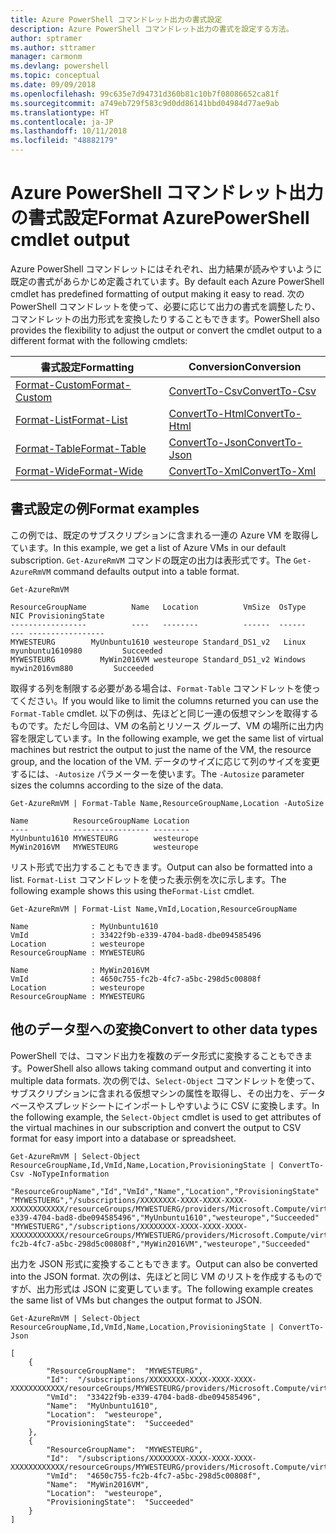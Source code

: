 ```yaml
---
title: Azure PowerShell コマンドレット出力の書式設定
description: Azure PowerShell コマンドレット出力の書式を設定する方法。
author: sptramer
ms.author: sttramer
manager: carmonm
ms.devlang: powershell
ms.topic: conceptual
ms.date: 09/09/2018
ms.openlocfilehash: 99c635e7d94731d360b81c10b7f08086652ca81f
ms.sourcegitcommit: a749eb729f583c9d0dd86141bbd04984d77ae9ab
ms.translationtype: HT
ms.contentlocale: ja-JP
ms.lasthandoff: 10/11/2018
ms.locfileid: "48882179"
---
```

# <a name="format-azurepowershell-cmdlet-output"></a><span data-ttu-id="f3b05-103">Azure PowerShell コマンドレット出力の書式設定</span><span class="sxs-lookup"><span data-stu-id="f3b05-103">Format AzurePowerShell cmdlet output</span></span>

<span data-ttu-id="f3b05-104">Azure PowerShell コマンドレットにはそれぞれ、出力結果が読みやすいように既定の書式があらかじめ定義されています。</span><span class="sxs-lookup"><span data-stu-id="f3b05-104">By default each Azure PowerShell cmdlet has predefined formatting of output making it easy to read.</span></span>  <span data-ttu-id="f3b05-105">次の PowerShell コマンドレットを使って、必要に応じて出力の書式を調整したり、コマンドレットの出力形式を変換したりすることもできます。</span><span class="sxs-lookup"><span data-stu-id="f3b05-105">PowerShell also provides the flexibility to adjust the output or convert the cmdlet output to a different format with the following cmdlets:</span></span>

| <span data-ttu-id="f3b05-106">書式設定</span><span class="sxs-lookup"><span data-stu-id="f3b05-106">Formatting</span></span>      | <span data-ttu-id="f3b05-107">Conversion</span><span class="sxs-lookup"><span data-stu-id="f3b05-107">Conversion</span></span>       |
|-----------------|------------------|
| [<span data-ttu-id="f3b05-108">Format-Custom</span><span class="sxs-lookup"><span data-stu-id="f3b05-108">Format-Custom</span></span>](/powershell/module/microsoft.powershell.utility/format-custom) | [<span data-ttu-id="f3b05-109">ConvertTo-Csv</span><span class="sxs-lookup"><span data-stu-id="f3b05-109">ConvertTo-Csv</span></span>](/powershell/module/microsoft.powershell.utility/convertto-csv)  |
| [<span data-ttu-id="f3b05-110">Format-List</span><span class="sxs-lookup"><span data-stu-id="f3b05-110">Format-List</span></span>](/powershell/module/microsoft.powershell.utility/format-list)   | [<span data-ttu-id="f3b05-111">ConvertTo-Html</span><span class="sxs-lookup"><span data-stu-id="f3b05-111">ConvertTo-Html</span></span>](/powershell/module/microsoft.powershell.utility/convertto-html) |
| [<span data-ttu-id="f3b05-112">Format-Table</span><span class="sxs-lookup"><span data-stu-id="f3b05-112">Format-Table</span></span>](/powershell/module/microsoft.powershell.utility/format-table)  | [<span data-ttu-id="f3b05-113">ConvertTo-Json</span><span class="sxs-lookup"><span data-stu-id="f3b05-113">ConvertTo-Json</span></span>](/powershell/module/microsoft.powershell.utility/convertto-json) |
| [<span data-ttu-id="f3b05-114">Format-Wide</span><span class="sxs-lookup"><span data-stu-id="f3b05-114">Format-Wide</span></span>](/powershell/module/microsoft.powershell.utility/format-wide)   | [<span data-ttu-id="f3b05-115">ConvertTo-Xml</span><span class="sxs-lookup"><span data-stu-id="f3b05-115">ConvertTo-Xml</span></span>](/powershell/module/microsoft.powershell.utility/convertto-xml)  |

## <a name="format-examples"></a><span data-ttu-id="f3b05-116">書式設定の例</span><span class="sxs-lookup"><span data-stu-id="f3b05-116">Format examples</span></span>

<span data-ttu-id="f3b05-117">この例では、既定のサブスクリプションに含まれる一連の Azure VM を取得しています。</span><span class="sxs-lookup"><span data-stu-id="f3b05-117">In this example, we get a list of Azure VMs in our default subscription.</span></span>  <span data-ttu-id="f3b05-118">`Get-AzureRmVM` コマンドの既定の出力は表形式です。</span><span class="sxs-lookup"><span data-stu-id="f3b05-118">The `Get-AzureRmVM` command defaults output into a table format.</span></span>

```azurepowershell-interactive
Get-AzureRmVM
```

```output
ResourceGroupName          Name   Location          VmSize  OsType              NIC ProvisioningState
-----------------          ----   --------          ------  ------              --- -----------------
MYWESTEURG        MyUnbuntu1610 westeurope Standard_DS1_v2   Linux myunbuntu1610980         Succeeded
MYWESTEURG          MyWin2016VM westeurope Standard_DS1_v2 Windows   mywin2016vm880         Succeeded
```

<span data-ttu-id="f3b05-119">取得する列を制限する必要がある場合は、`Format-Table` コマンドレットを使ってください。</span><span class="sxs-lookup"><span data-stu-id="f3b05-119">If you would like to limit the columns returned you can use the `Format-Table` cmdlet.</span></span> <span data-ttu-id="f3b05-120">以下の例は、先ほどと同じ一連の仮想マシンを取得するものです。ただし今回は、VM の名前とリソース グループ、VM の場所に出力内容を限定しています。</span><span class="sxs-lookup"><span data-stu-id="f3b05-120">In the following example, we get the same list of virtual machines but restrict the output to just the name of the VM, the resource group, and the location of the VM.</span></span>  <span data-ttu-id="f3b05-121">データのサイズに応じて列のサイズを変更するには、`-Autosize` パラメーターを使います。</span><span class="sxs-lookup"><span data-stu-id="f3b05-121">The `-Autosize` parameter sizes the columns according to the size of the data.</span></span>

```azurepowershell-interactive
Get-AzureRmVM | Format-Table Name,ResourceGroupName,Location -AutoSize
```

```output
Name          ResourceGroupName Location
----          ----------------- --------
MyUnbuntu1610 MYWESTEURG        westeurope
MyWin2016VM   MYWESTEURG        westeurope
```

<span data-ttu-id="f3b05-122">リスト形式で出力することもできます。</span><span class="sxs-lookup"><span data-stu-id="f3b05-122">Output can also be formatted into a list.</span></span> <span data-ttu-id="f3b05-123">`Format-List` コマンドレットを使った表示例を次に示します。</span><span class="sxs-lookup"><span data-stu-id="f3b05-123">The following example shows this using the`Format-List` cmdlet.</span></span>

```azurepowershell-interactive
Get-AzureRmVM | Format-List Name,VmId,Location,ResourceGroupName
```

```output
Name              : MyUnbuntu1610
VmId              : 33422f9b-e339-4704-bad8-dbe094585496
Location          : westeurope
ResourceGroupName : MYWESTEURG

Name              : MyWin2016VM
VmId              : 4650c755-fc2b-4fc7-a5bc-298d5c00808f
Location          : westeurope
ResourceGroupName : MYWESTEURG
```

## <a name="convert-to-other-data-types"></a><span data-ttu-id="f3b05-124">他のデータ型への変換</span><span class="sxs-lookup"><span data-stu-id="f3b05-124">Convert to other data types</span></span>

<span data-ttu-id="f3b05-125">PowerShell では、コマンド出力を複数のデータ形式に変換することもできます。</span><span class="sxs-lookup"><span data-stu-id="f3b05-125">PowerShell also allows taking command output and converting it into multiple data formats.</span></span> <span data-ttu-id="f3b05-126">次の例では、`Select-Object` コマンドレットを使って、サブスクリプションに含まれる仮想マシンの属性を取得し、その出力を、データベースやスプレッドシートにインポートしやすいように CSV に変換します。</span><span class="sxs-lookup"><span data-stu-id="f3b05-126">In the following example, the `Select-Object` cmdlet is used to get attributes of the virtual machines in our subscription and convert the output to CSV format for easy import into a database or spreadsheet.</span></span>

```azurepowershell-interactive
Get-AzureRmVM | Select-Object ResourceGroupName,Id,VmId,Name,Location,ProvisioningState | ConvertTo-Csv -NoTypeInformation
```

```output
"ResourceGroupName","Id","VmId","Name","Location","ProvisioningState"
"MYWESTUERG","/subscriptions/XXXXXXXX-XXXX-XXXX-XXXX-XXXXXXXXXXXX/resourceGroups/MYWESTUERG/providers/Microsoft.Compute/virtualMachines/MyUnbuntu1610","33422f9b-e339-4704-bad8-dbe094585496","MyUnbuntu1610","westeurope","Succeeded"
"MYWESTUERG","/subscriptions/XXXXXXXX-XXXX-XXXX-XXXX-XXXXXXXXXXXX/resourceGroups/MYWESTUERG/providers/Microsoft.Compute/virtualMachines/MyWin2016VM","4650c755-fc2b-4fc7-a5bc-298d5c00808f","MyWin2016VM","westeurope","Succeeded"
```

<span data-ttu-id="f3b05-127">出力を JSON 形式に変換することもできます。</span><span class="sxs-lookup"><span data-stu-id="f3b05-127">Output can also be converted into the JSON format.</span></span>  <span data-ttu-id="f3b05-128">次の例は、先ほどと同じ VM のリストを作成するものですが、出力形式は JSON に変更しています。</span><span class="sxs-lookup"><span data-stu-id="f3b05-128">The following example creates the same list of VMs but changes the output format to JSON.</span></span>

```azurepowershell-interactive
Get-AzureRmVM | Select-Object ResourceGroupName,Id,VmId,Name,Location,ProvisioningState | ConvertTo-Json
```

```output
[
    {
        "ResourceGroupName":  "MYWESTEURG",
        "Id":  "/subscriptions/XXXXXXXX-XXXX-XXXX-XXXX-XXXXXXXXXXXX/resourceGroups/MYWESTEURG/providers/Microsoft.Compute/virtualMachines/MyUnbuntu1610",
        "VmId":  "33422f9b-e339-4704-bad8-dbe094585496",
        "Name":  "MyUnbuntu1610",
        "Location":  "westeurope",
        "ProvisioningState":  "Succeeded"
    },
    {
        "ResourceGroupName":  "MYWESTEURG",
        "Id":  "/subscriptions/XXXXXXXX-XXXX-XXXX-XXXX-XXXXXXXXXXXX/resourceGroups/MYWESTEURG/providers/Microsoft.Compute/virtualMachines/MyWin2016VM",
        "VmId":  "4650c755-fc2b-4fc7-a5bc-298d5c00808f",
        "Name":  "MyWin2016VM",
        "Location":  "westeurope",
        "ProvisioningState":  "Succeeded"
    }
]
```
